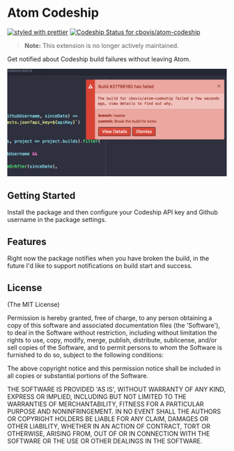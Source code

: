 # Atom Codeship
[![styled with prettier](https://img.shields.io/badge/styled_with-prettier-ff69b4.svg)](https://github.com/prettier/prettier)
[ ![Codeship Status for cbovis/atom-codeship](https://app.codeship.com/projects/130cac00-670f-0135-6ac8-72f6a397e706/status?branch=master)](https://app.codeship.com/projects/240988)

> **Note:** This extension is no longer actively maintained.

Get notified about Codeship build failures without leaving Atom.

![screenshot](https://raw.githubusercontent.com/cbovis/atom-codeship/master/docs/img/screenshot.png)

## Getting Started
Install the package and then configure your Codeship API key and Github username in the package settings.

## Features
Right now the package notifies when you have broken the build, in the future I'd like to support notifications on build start and success.

## License

(The MIT License)

Permission is hereby granted, free of charge, to any person obtaining a copy of this software and associated documentation files (the 'Software'), to deal in the Software without restriction, including without limitation the rights to use, copy, modify, merge, publish, distribute, sublicense, and/or sell copies of the Software, and to permit persons to whom the Software is furnished to do so, subject to the following conditions:

The above copyright notice and this permission notice shall be included in all copies or substantial portions of the Software.

THE SOFTWARE IS PROVIDED 'AS IS', WITHOUT WARRANTY OF ANY KIND, EXPRESS OR IMPLIED, INCLUDING BUT NOT LIMITED TO THE WARRANTIES OF MERCHANTABILITY, FITNESS FOR A PARTICULAR PURPOSE AND NONINFRINGEMENT. IN NO EVENT SHALL THE AUTHORS OR COPYRIGHT HOLDERS BE LIABLE FOR ANY CLAIM, DAMAGES OR OTHER LIABILITY, WHETHER IN AN ACTION OF CONTRACT, TORT OR OTHERWISE, ARISING FROM, OUT OF OR IN CONNECTION WITH THE SOFTWARE OR THE USE OR OTHER DEALINGS IN THE SOFTWARE.

